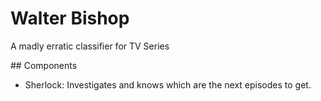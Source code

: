 # Walter Bishop

A madly erratic classifier for TV Series

## Components

* Sherlock: Investigates and knows which are the next episodes to get.
